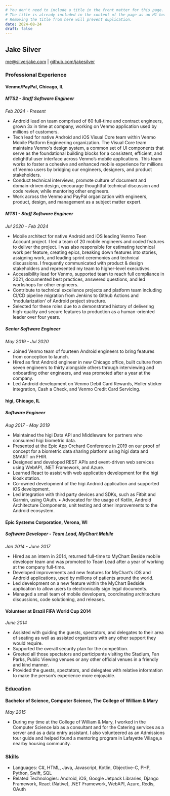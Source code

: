 ```yaml
---
# You don't need to include a title in the front matter for this page.
# The title is already included in the content of the page as an H1 heading.
# Removing the title from here will prevent duplication.
date: 2024-08-24
draft: false
---
```


## Jake Silver

[me@silverjake.com](mailto:me@silverjake.com) | [github.com/jakesilver](http://www.github.com/jakesilver)

### Professional Experience

#### Venmo/PayPal, Chicago, IL
##### MTS2 - Staff Software Engineer
*Feb 2024 - Present*

- Android lead on team comprised of 60 full-time and contract engineers, grown 3x in time at company, working on Venmo application used by millions of customers.
- Tech lead for native Android and iOS Visual Core team within Venmo Mobile Platform Engineering organization. The Visual Core team maintains Venmo's design system, a common set of UI components that serve as the foundational building blocks for a consistent, efficient, and delightful user interface across Venmo’s mobile applications. This team works to foster a cohesive and enhanced mobile experience for millions of Venmo users by bridging our engineers, designers, and product stakeholders.
- Conduct technical interviews, promote culture of document and domain-driven design, encourage thoughtful technical discussion and code review, while mentoring other engineers.
- Work across the Venmo and PayPal organization with engineers, product, design, and management as a subject matter expert.

##### MTS1 - Staff Software Engineer
*Jul 2020 - Feb 2024*

- Mobile architect for native Android and iOS leading Venmo Teen Account project. I led a team of 20 mobile engineers and coded features to deliver the project. I was also responsible for estimating technical work per feature, creating epics, breaking down features into stories, assigning work, and leading sprint ceremonies and technical discussions. I frequently communicated with product & design stakeholders and represented my team to higher-level executives.
- Accessibility lead for Venmo, supported team to reach full compliance in 2021, documented best practices, answered questions, and led workshops for other engineers.
-  Contribute to technical excellence projects and platform team including CI/CD pipeline migration from Jenkins to Github Actions and ’modularization’ of Android project structure.
- Selected for these roles due to a demonstrated history of delivering high-quality and secure features to production as a human-oriented leader over four years.

##### Senior Software Engineer
*May 2019 - Jul 2020*

- Joined Venmo team of fourteen Android engineers to bring features from conception to launch.
- Hired as first Android engineer in new Chicago office, built culture from seven engineers to thirty alongside others through interviewing and onboarding other engineers, and was promoted after a year at the company. 
- Led Android development on Venmo Debit Card Rewards, Holler sticker integration, Cash a Check, and Venmo Credit Card Servicing.

#### higi, Chicago, IL
##### Software Engineer
*Aug 2017 - May 2019*

- Maintained the higi Data API and Middleware for partners who consumed higi biometric data. 
- Presented at the Epic App Orchard Conference in 2019 on our proof of concept for a biometric data sharing platform using higi data and SMART on FHIR.
- Designed and developed REST APIs and event-driven web services using WebAPI, .NET Framework, and Azure.
- Learned React to assist with web application development for the higi kiosk station.
- Co-owned development of the higi Android application and supported iOS development.
- Led integration with third party devices and SDKs, such as Fitbit and Garmin, using OAuth.
• Advocated for the usage of Kotlin, Android Architecture Components, unit testing and other improvements to the
Android ecosystem.

#### Epic Systems Corporation, Verona, WI
##### Software Developer - Team Lead, MyChart Mobile
*Jan 2014 - June 2017*
- Hired as an intern in 2014, returned full-time to MyChart Beside mobile developer team and was promoted to Team Lead after a year of working at the company full-time.
- Developed improvements and new features for MyChart’s iOS and Android applications, used by millions of patients around the world.
- Led development on a new feature within the MyChart Bedside application to allow users to electronically sign legal documents. 
- Managed a small team of mobile developers, coordinating architecture discussions, code solutioning, and releases.

#### Volunteer at Brazil FIFA World Cup 2014
*June 2014*
- Assisted with guiding the guests, spectators, and delegates to their area of seating as well as assisted organizers with any other support they would require. 
- Supported the overall security plan for the competition. 
- Greeted all those spectators and participants visiting the Stadium, Fan Parks, Public Viewing venues or any other official venues in a friendly and kind manner.
- Provided the guests, spectators, and delegates with relative information to make the person’s experience more enjoyable.

### Education

#### Bachelor of Science, Computer Science, The College of William & Mary
*May 2015*

- During my time at the College of William & Mary, I worked in the Computer Science lab as a consultant and for the Catering services as a server and as a data entry assistant. I also volunteered as an Admissions tour guide and helped found a mentoring program in Lafayette Village,a nearby housing community.

### Skills

- Languages: C#, HTML, Java, Javascript, Kotlin, Objective-C, PHP, Python, Swift, SQL
- Related Technologies: Android, iOS, Google Jetpack Libraries, Django Framework, React (Native), .NET Framework, WebAPI, Azure, Redis, OAuth